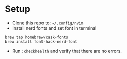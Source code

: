 # Setup
- Clone this repo to: `~/.config/nvim`
- Install nerd fonts and set font in terminal
```
brew tap homebrew/cask-fonts
brew install font-hack-nerd-font
```
- Run `:checkhealth` and verify that there are no errors.
